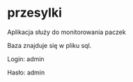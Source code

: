 # przesylki
Aplikacja służy do monitorowania paczek


Baza znajduje się w pliku sql.

Login: admin

Hasło: admin
